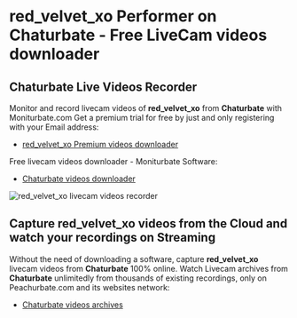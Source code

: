 # red_velvet_xo Performer on Chaturbate - Free LiveCam videos downloader

## Chaturbate Live Videos Recorder

Monitor and record livecam videos of **red_velvet_xo** from **Chaturbate** with Moniturbate.com
Get a premium trial for free by just and only registering with your Email address:
* [red_velvet_xo Premium videos downloader](https://moniturbate.com/request-demo-licence-key.html)

Free livecam videos downloader - Moniturbate Software:
* [Chaturbate videos downloader](https://moniturbate.com/moniturbate-download-software.html)

![red_velvet_xo livecam videos recorder](https://peachurnet.com/templates/moniturbate-software.png)


## Capture red_velvet_xo videos from the Cloud and watch your recordings on Streaming

Without the need of downloading a software, capture **red_velvet_xo** livecam videos from **Chaturbate** 100% online.
Watch Livecam archives from **Chaturbate** unlimitedly from thousands of existing recordings, only on Peachurbate.com and its websites network:
* [Chaturbate videos archives](https://peachurnet.com/)